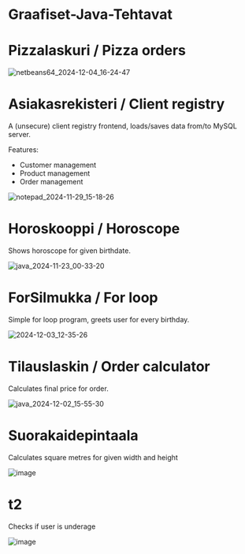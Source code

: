 # Graafiset-Java-Tehtavat


# Pizzalaskuri / Pizza orders

![netbeans64_2024-12-04_16-24-47](https://github.com/user-attachments/assets/f7883744-4b7b-4367-91b2-d89a2df0589c)

 
# Asiakasrekisteri / Client registry
A (unsecure) client registry frontend, loads/saves data from/to MySQL server.

Features:
- Customer management
- Product management
- Order management

![notepad_2024-11-29_15-18-26](https://github.com/user-attachments/assets/24d776a6-212f-4b5d-a729-ddb4cbf44e52)

# Horoskooppi / Horoscope
Shows horoscope for given birthdate.

![java_2024-11-23_00-33-20](https://github.com/user-attachments/assets/65188cc8-75bb-4752-8bd6-a44d39afacdb)

# ForSilmukka / For loop
Simple for loop program, greets user for every birthday.

![2024-12-03_12-35-26](https://github.com/user-attachments/assets/4af5923e-baf3-4622-97ee-727a73f8de71)


# Tilauslaskin / Order calculator
Calculates final price for order.

![java_2024-12-02_15-55-30](https://github.com/user-attachments/assets/e5ed46ff-ad47-4903-bd95-93333b5c71a7)


# Suorakaidepintaala
Calculates square metres for given width and height

![image](https://github.com/user-attachments/assets/1c5ede3c-72ae-44e5-bd09-e144f68e4169)

# t2
Checks if user is underage

![image](https://github.com/user-attachments/assets/27c3e96d-9397-4a3d-8189-851af6c410e3)

